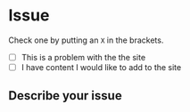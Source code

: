 # Issue

Check one by putting an `X` in the brackets.

* [ ] This is a problem with the the site
* [ ] I have content I would like to add to the site

## Describe your issue
